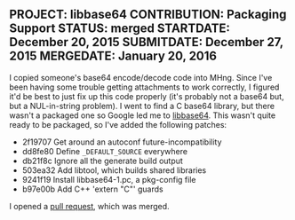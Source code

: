 PROJECT: libbase64
CONTRIBUTION: Packaging Support
STATUS: merged
STARTDATE: December 20, 2015
SUBMITDATE: December 27, 2015
MERGEDATE: January 20, 2016
------
I copied someone's base64 encode/decode code into MHng.  Since I've been having
some trouble getting attachments to work correctly, I figured it'd be best to
just fix up this code properly (it's probably not a base64 but, but a
NUL-in-string problem).  I went to find a C base64 library, but there wasn't a
packaged one so Google led me to
[libbase64](https://github.com/kisom/libbase64).  This wasn't quite ready to be
packaged, so I've added the following patches:

* 2f19707 Get around an autoconf future-incompatibility <Palmer Dabbelt>
* dd8fe80 Define `_DEFAULT_SOURCE` everywhere <Palmer Dabbelt>
* db21f8c Ignore all the generate build output <Palmer Dabbelt>
* 503ea32 Add libtool, which builds shared libraries <Palmer Dabbelt>
* 9241f19 Install libbase64-1.pc, a pkg-config file <Palmer Dabbelt>
* b97e00b Add C++ 'extern "C"' guards <Palmer Dabbelt>

I opened a [pull request](https://github.com/kisom/libbase64/pull/1), which was merged.
